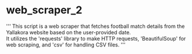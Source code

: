 # web_scraper_2
'''
This script is a web scraper that fetches football match details from the Yallakora website based on the user-provided date.<br/>
It utilizes the 'requests' library to make HTTP requests, 'BeautifulSoup' for web scraping, and 'csv' for handling CSV files.
'''
